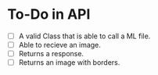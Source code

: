 # To-Do in API

- [ ] A valid Class that is able to call a ML file.
- [ ] Able to recieve an image.
- [ ] Returns a response.
- [ ] Returns an image with borders.